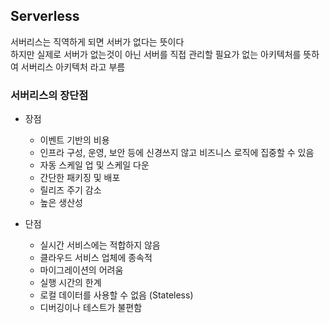 ## Serverless
서버리스는 직역하게 되면 서버가 없다는 뜻이다  
하지만 실제로 서버가 없는것이 아닌 서버를 직접 관리할 필요가 없는 아키텍처를 뜻하여 서버리스 아키텍처 라고 부름

### 서버리스의 장단점
- 장점
    - 이벤트 기반의 비용
    - 인프라 구성, 운영, 보안 등에 신경쓰지 않고 비즈니스 로직에 집중할 수 있음
    - 자동 스케일 업 및 스케일 다운
    - 간단한 패키징 및 배포
    - 릴리즈 주기 감소
    - 높은 생산성

- 단점
    - 실시간 서비스에는 적합하지 않음
    - 클라우드 서비스 업체에 종속적
    - 마이그레이션의 어려움
    - 실행 시간의 한계
    - 로컬 데이터를 사용할 수 없음 (Stateless)
    - 디버깅이나 테스트가 불편함